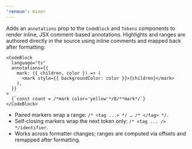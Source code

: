 ```yaml
---
'renoun': minor
---
```


Adds an `annotations` prop to the `CodeBlock` and `Tokens` components to render inline, JSX comment-based annotations. Highlights and ranges are authored directly in the source using inline comments and mapped back after formatting:

```tsx
<CodeBlock
  language="ts"
  annotations={{
    mark: ({ children, color }) => (
      <mark style={{ backgroundColor: color }}>{children}</mark>
    ),
  }}
>
  {`const count = /*mark color='yellow'*/0/**mark*/`}
</CodeBlock>
```

- Paired markers wrap a range: `/* <tag ...> */ … /* </tag> */`.
- Self‑closing markers wrap the next token only: `/* <tag ... /> */identifier`.
- Works across formatter changes; ranges are computed via offsets and remapped after formatting.
